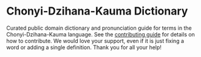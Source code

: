 
# Chonyi-Dzihana-Kauma Dictionary

Curated public domain dictionary and pronunciation guide for terms in the Chonyi-Dzihana-Kauma language. See the [contributing guide](https://github.com/drumworkteam/term/blob/make/.github/contributing.md) for details on how to contribute. We would love your support, even if it is just fixing a word or adding a single definition. Thank you for all your help!